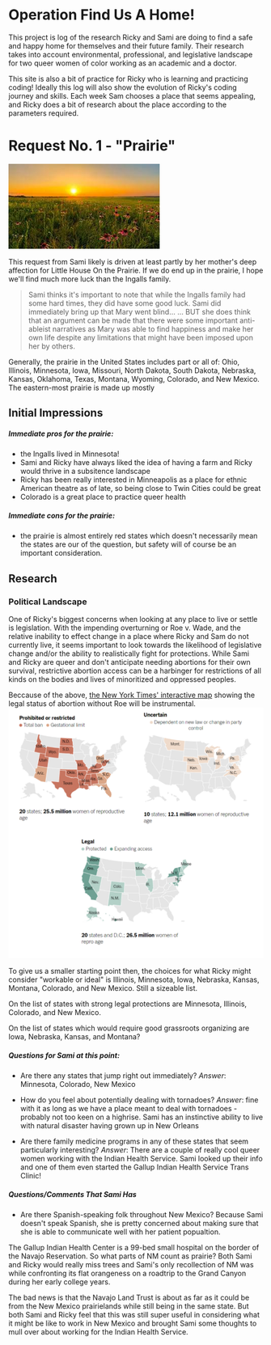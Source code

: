 # Operation Find Us A Home!
This project is log of the research Ricky and Sami are doing to find a safe and happy home for themselves and their future family. Their research takes into account environmental, professional, and legislative landscape for two queer women of color working as an academic and a doctor. 

This site is also a bit of practice for Ricky who is learning and practicing coding! Ideally this log will also show the evolution of Ricky's coding journey and skills.
Each week Sam chooses a place that seems appealing, and Ricky does a bit of research about the place according to the parameters required.

# Request No. 1 - "Prairie"

![prairie stockphoto](media/prairies.jpg)

This request from Sami likely is driven at least partly by her mother's deep affection for Little House On the Prairie. If we do end up in the prairie, I hope we'll find much more luck than the Ingalls family.

> Sami thinks it's important to note that while the Ingalls family had some hard times, they did have some good luck. Sami did immediately bring up that Mary went blind... ... BUT she does think that an argument can be made that there were some important anti-ableist narratives as Mary was able to find happiness and make her own life despite any limitations that might have been imposed upon her by others.

Generally, the prairie in the United States includes part or all of: Ohio, Illinois, Minnesota, Iowa, Missouri, North Dakota, South Dakota, Nebraska, Kansas, Oklahoma, Texas, Montana, Wyoming, Colorado, and New Mexico. The eastern-most prairie is made up mostly 

## Initial Impressions

##### Immediate pros for the prairie:
- the Ingalls lived in Minnesota!
- Sami and Ricky have always liked the idea of having a farm and Ricky would thrive in a subsitence landscape
- Ricky has been really interested in Minneapolis as a place for ethnic American theatre as of late, so being close to Twin Cities could be great
- Colorado is a great place to practice queer health

##### Immediate cons for the prairie:
- the prairie is almost entirely red states which doesn't necessarily mean the states are our of the question, but safety will of course be an important consideration.

## Research 

### Political Landscape

One of Ricky's biggest concerns when looking at any place to live or settle is legislation. With the impending overturning or Roe v. Wade, and the relative inability to effect change in a place where Ricky and Sam do not currently live, it seems important to look towards the likelihood of legislative change and/or the ability to realistically fight for protections. While Sami and Ricky are queer and don't anticipate needing abortions for their own survival, restrictive abortion access can be a harbinger for restrictions of all kinds on the bodies and lives of minoritized and oppressed peoples. 

Beccause of the above, [the New York Times' interactive map](https://www.nytimes.com/interactive/2022/us/abortion-laws-roe-v-wade.html) showing the legal status of abortion without Roe will be instrumental.
![Screen grab of NYT interactive abortion law map from June 20, 2022](media/nyt-abortion-map-062022.png)

To give us a smaller starting point then, the choices for what Ricky might consider "workable or ideal" is Illinois, Minnesota, Iowa, Nebraska, Kansas, Montana, Colorado, and New Mexico. Still a sizeable list.

On the list of states with strong legal protections are Minnesota, Illinois, Colorado, and New Mexico.

On the list of states which would require good grassroots organizing are Iowa, Nebraska, Kansas, and Montana?

##### Questions for Sami at this point:

- Are there any states that jump right out immediately?
*Answer*: Minnesota, Colorado, New Mexico

- How do you feel about potentially dealing with tornadoes?
*Answer*: fine with it as long as we have a place meant to deal with tornadoes - probably not too keen on a highrise. Sami has an instinctive ability to live with natural disaster having grown up in New Orleans

- Are there family medicine programs in any of these states that seem particularly interesting?
*Answer*: There are a couple of really cool queer women working with the Indian Health Service. Sami looked up their info and one of them even started the Gallup Indian Health Service Trans Clinic! 


##### Questions/Comments That Sami Has

- Are there Spanish-speaking folk throughout New Mexico? Because Sami doesn't speak Spanish, she is pretty concerned about making sure that she is able to communicate well with her patient popualtion.

The Gallup Indian Health Center is a 99-bed small hospital on the border of the Navajo Reservation. So what parts of NM count as prairie? Both Sami and Ricky would really miss trees and Sami's only recollection of NM was while confronting its flat orangeness on a roadtrip to the Grand Canyon during her early college years.

The bad news is that the Navajo Land Trust is about as far as it could be from the New Mexico prairielands while still being in the same state. But both Sami and Ricky feel that this was still super useful in considering what it might be like to work in New Mexico and brought Sami some thoughts to mull over about working for the Indian Health Service. 